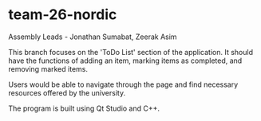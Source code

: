 # team-26-nordic

Assembly Leads - Jonathan Sumabat, Zeerak Asim

This branch focuses on the 'ToDo List' section of the application. It should have the functions of adding an item, marking items as completed, and removing marked items.

Users would be able to navigate through the page and find necessary resources offered by the university.

The program is built using Qt Studio and C++.